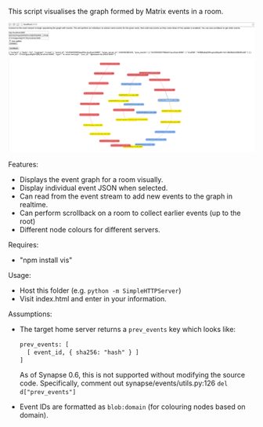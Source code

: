 This script visualises the graph formed by Matrix events in a room.

![Example](https://raw.githubusercontent.com/Kegsay/matrix-vis/master/federation.png)

Features:
 - Displays the event graph for a room visually.
 - Display individual event JSON when selected.
 - Can read from the event stream to add new events to the graph in realtime.
 - Can perform scrollback on a room to collect earlier events (up to the root)
 - Different node colours for different servers.

Requires:
 - "npm install vis"

Usage:
 - Host this folder (e.g. ``python -m SimpleHTTPServer``)
 - Visit index.html and enter in your information.
  
Assumptions:
 - The target home server returns a ``prev_events`` key which looks like:
 
     ```
     prev_events: [
       [ event_id, { sha256: "hash" } ]
     ]
     ```
    
    As of Synapse 0.6, this is not supported without modifying the source code. Specifically,
    comment out synapse/events/utils.py:126 ``del d["prev_events"]``
    
 - Event IDs are formatted as ``blob:domain`` (for colouring nodes based on domain).


